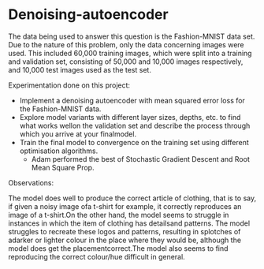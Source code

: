 # Denoising-autoencoder

The data being used to answer this question is the Fashion-MNIST data set. Due to the nature of this problem, only the data concerning images were used. This included 60,000 training images, which were split into a training and validation set, consisting of 50,000 and 10,000 images respectively, and 10,000 test images used as the test set.  

Experimentation done on this project:
 * Implement a denoising autoencoder with mean squared error loss for the Fashion-MNIST data.
 * Explore model variants with different layer sizes, depths, etc. to find what works wellon the validation set and describe the process through which you arrive at your finalmodel.
 * Train the final model to convergence on the training set using different optimisation algorithms. 
    * Adam performed the best of Stochastic Gradient Descent and Root Mean Square Prop.


Observations:

The model does well to produce the correct article of clothing, that is to say, if given a noisy image ofa t-shirt for example, it correctly reproduces an image of a t-shirt.On the other hand, the model seems to struggle in instances in which the item of clothing has detailsand patterns. The model struggles to recreate these logos and patterns, resulting in splotches of adarker or lighter colour in the place where they would be, although the model does get the placementcorrect.The model also seems to find reproducing the correct colour/hue difficult in general.
